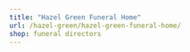 ```yaml
---
title: "Hazel Green Funeral Home"
url: /hazel-green/hazel-green-funeral-home/
shop: funeral directors
---
```

